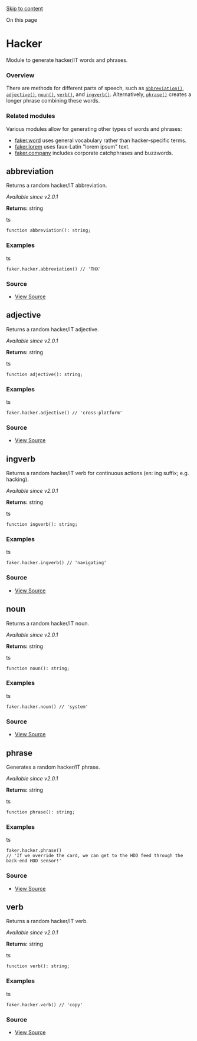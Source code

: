 [Skip to content](https://v9.fakerjs.dev/api/hacker#VPContent)

On this page

# Hacker [​](https://v9.fakerjs.dev/api/hacker\#hacker)

Module to generate hacker/IT words and phrases.

### Overview [​](https://v9.fakerjs.dev/api/hacker\#overview)

There are methods for different parts of speech, such as [`abbreviation()`](https://v9.fakerjs.dev/api/hacker#abbreviation), [`adjective()`](https://v9.fakerjs.dev/api/hacker#adjective), [`noun()`](https://v9.fakerjs.dev/api/hacker#noun), [`verb()`](https://v9.fakerjs.dev/api/hacker#verb), and [`ingverb()`](https://v9.fakerjs.dev/api/hacker#ingverb). Alternatively, [`phrase()`](https://v9.fakerjs.dev/api/hacker#phrase) creates a longer phrase combining these words.

### Related modules [​](https://v9.fakerjs.dev/api/hacker\#related-modules)

Various modules allow for generating other types of words and phrases:

- [faker.word](https://v9.fakerjs.dev/api/word) uses general vocabulary rather than hacker-specific terms.
- [faker.lorem](https://v9.fakerjs.dev/api/lorem) uses faux-Latin "lorem ipsum" text.
- [faker.company](https://v9.fakerjs.dev/api/company) includes corporate catchphrases and buzzwords.

## abbreviation [​](https://v9.fakerjs.dev/api/hacker\#abbreviation)

Returns a random hacker/IT abbreviation.

_Available since v2.0.1_

**Returns:** string

ts

```
function abbreviation(): string;
```

### Examples

ts

```
faker.hacker.abbreviation() // 'THX'
```

### Source

- [View Source](https://github.com/faker-js/faker/blob/81c9fbabdb0c5a4a8c7b2558013c933a5d356d25/src/modules/hacker/index.ts#L27)

## adjective [​](https://v9.fakerjs.dev/api/hacker\#adjective)

Returns a random hacker/IT adjective.

_Available since v2.0.1_

**Returns:** string

ts

```
function adjective(): string;
```

### Examples

ts

```
faker.hacker.adjective() // 'cross-platform'
```

### Source

- [View Source](https://github.com/faker-js/faker/blob/81c9fbabdb0c5a4a8c7b2558013c933a5d356d25/src/modules/hacker/index.ts#L41)

## ingverb [​](https://v9.fakerjs.dev/api/hacker\#ingverb)

Returns a random hacker/IT verb for continuous actions (en: ing suffix; e.g. hacking).

_Available since v2.0.1_

**Returns:** string

ts

```
function ingverb(): string;
```

### Examples

ts

```
faker.hacker.ingverb() // 'navigating'
```

### Source

- [View Source](https://github.com/faker-js/faker/blob/81c9fbabdb0c5a4a8c7b2558013c933a5d356d25/src/modules/hacker/index.ts#L79)

## noun [​](https://v9.fakerjs.dev/api/hacker\#noun)

Returns a random hacker/IT noun.

_Available since v2.0.1_

**Returns:** string

ts

```
function noun(): string;
```

### Examples

ts

```
faker.hacker.noun() // 'system'
```

### Source

- [View Source](https://github.com/faker-js/faker/blob/81c9fbabdb0c5a4a8c7b2558013c933a5d356d25/src/modules/hacker/index.ts#L55)

## phrase [​](https://v9.fakerjs.dev/api/hacker\#phrase)

Generates a random hacker/IT phrase.

_Available since v2.0.1_

**Returns:** string

ts

```
function phrase(): string;
```

### Examples

ts

```
faker.hacker.phrase()
// 'If we override the card, we can get to the HDD feed through the back-end HDD sensor!'
```

### Source

- [View Source](https://github.com/faker-js/faker/blob/81c9fbabdb0c5a4a8c7b2558013c933a5d356d25/src/modules/hacker/index.ts#L94)

## verb [​](https://v9.fakerjs.dev/api/hacker\#verb)

Returns a random hacker/IT verb.

_Available since v2.0.1_

**Returns:** string

ts

```
function verb(): string;
```

### Examples

ts

```
faker.hacker.verb() // 'copy'
```

### Source

- [View Source](https://github.com/faker-js/faker/blob/81c9fbabdb0c5a4a8c7b2558013c933a5d356d25/src/modules/hacker/index.ts#L67)